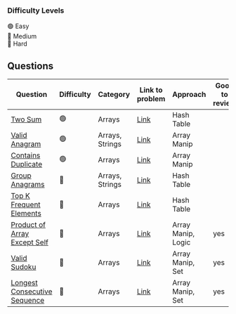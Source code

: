 ### Difficulty Levels

🟢 Easy  
🔵 Medium  
🔴 Hard

## Questions

| Question                                                                     | Difficulty | Category        | Link to problem                                                     | Approach           | Good to review |
| ---------------------------------------------------------------------------- | ---------- | --------------- | ------------------------------------------------------------------- | ------------------ | -------------- |
| [Two Sum](./easy/1-Two-Sum.md)                                               | 🟢         | Arrays          | [Link](https://leetcode.com/problems/two-sum/)                      | Hash Table         |                |
| [Valid Anagram](./easy/242-Valid-Anagram.md)                                 | 🟢         | Arrays, Strings | [Link](https://leetcode.com/problems/valid-anagram/)                | Array Manip        |                |
| [Contains Duplicate](./easy/242-Valid-Anagram.md)                            | 🟢         | Arrays          | [Link](https://leetcode.com/problems/contains-duplicate/)           | Array Manip        |                |
| [Group Anagrams](./medium/49-Group-Anagrams.md)                              | 🔵         | Arrays, Strings | [Link](https://leetcode.com/problems/group-anagrams/)               | Hash Table         |                |
| [Top K Frequent Elements](./medium/347-Top-K-Frequent-Elements.md)           | 🔵         | Arrays          | [Link](https://leetcode.com/problems/top-k-frequent-elements/)      | Hash Table         |                |
| [Product of Array Except Self](./medium/238-Product-Of-Array-Except-Self.md) | 🔵         | Arrays          | [Link](https://leetcode.com/problems/product-of-array-except-self/) | Array Manip, Logic | yes            |
| [Valid Sudoku](./medium/36-Valid-Sudoku.md)                                  | 🔵         | Arrays          | [Link](https://leetcode.com/problems/valid-sudoku/)                 | Array Manip, Set   | yes            |
| [Longest Consecutive Sequence](./medium/128-Longest-Consecutive-Sequence.md) | 🔵         | Arrays          | [Link](https://leetcode.com/problems/longest-consecutive-sequence/) | Array Manip, Set   | yes            |
